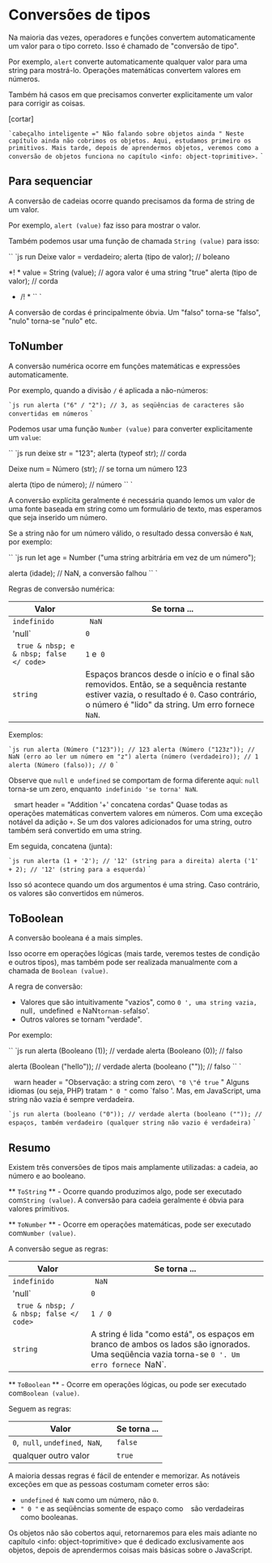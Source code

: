 # Conversões de tipos

Na maioria das vezes, operadores e funções convertem automaticamente um valor para o tipo correto. Isso é chamado de "conversão de tipo".

Por exemplo, `alert` converte automaticamente qualquer valor para uma string para mostrá-lo. Operações matemáticas convertem valores em números.

Também há casos em que precisamos converter explicitamente um valor para corrigir as coisas.

[cortar]

`` `cabeçalho inteligente =" Não falando sobre objetos ainda "
Neste capítulo ainda não cobrimos os objetos. Aqui, estudamos primeiro os primitivos. Mais tarde, depois de aprendermos objetos, veremos como a conversão de objetos funciona no capítulo <info: object-toprimitive>.
`` `

## Para sequenciar

A conversão de cadeias ocorre quando precisamos da forma de string de um valor.

Por exemplo, `alert (value)` faz isso para mostrar o valor.

Também podemos usar uma função de chamada `String (value)` para isso:

`` `js run
Deixe valor = verdadeiro;
alerta (tipo de valor); // boleano

*! *
value = String (value); // agora valor é uma string "true"
alerta (tipo de valor); // corda
* /! *
`` `

A conversão de cordas é principalmente óbvia. Um "falso" torna-se "falso", "nulo" torna-se "nulo" etc.

## ToNumber

A conversão numérica ocorre em funções matemáticas e expressões automaticamente.

Por exemplo, quando a divisão `/` é aplicada a não-números:

`` `js run
alerta ("6" / "2"); // 3, as seqüências de caracteres são convertidas em números
`` `

Podemos usar uma função `Number (value)` para converter explicitamente um `value`:

`` `js run
deixe str = "123";
alerta (typeof str); // corda

Deixe num = Número (str); // se torna um número 123

alerta (tipo de número); // número
`` `

A conversão explícita geralmente é necessária quando lemos um valor de uma fonte baseada em string como um formulário de texto, mas esperamos que seja inserido um número.

Se a string não for um número válido, o resultado dessa conversão é `NaN`, por exemplo:

`` `js run
let age = Number ("uma string arbitrária em vez de um número");

alerta (idade); // NaN, a conversão falhou
`` `

Regras de conversão numérica:

| Valor | Se torna ... |
| ------- | ------------- |
| `indefinido` |` NaN` |
| 'null` | `0` |
| <code> true & nbsp; e & nbsp; false </ code> | `1` e` 0` |
| `string` | Espaços brancos desde o início e o final são removidos. Então, se a sequência restante estiver vazia, o resultado é `0`. Caso contrário, o número é "lido" da string. Um erro fornece `NaN`. |

Exemplos:

`` `js run
alerta (Número ("123")); // 123
alerta (Número ("123z")); // NaN (erro ao ler um número em "z")
alerta (número (verdadeiro)); // 1
alerta (Número (falso)); // 0
`` `

Observe que `null` e` undefined` se comportam de forma diferente aqui: `null` torna-se um zero, enquanto` indefinido 'se torna' NaN`.

`` `` smart header = "Addition '+' concatena cordas"
Quase todas as operações matemáticas convertem valores em números. Com uma exceção notável da adição `+`. Se um dos valores adicionados for uma string, outro também será convertido em uma string.

Em seguida, concatena (junta):

`` `js run
alerta (1 + '2'); // '12' (string para a direita)
alerta ('1' + 2); // '12' (string para a esquerda)
`` `

Isso só acontece quando um dos argumentos é uma string. Caso contrário, os valores são convertidos em números.
`` ``

## ToBoolean

A conversão booleana é a mais simples.

Isso ocorre em operações lógicas (mais tarde, veremos testes de condição e outros tipos), mas também pode ser realizada manualmente com a chamada de `Boolean (value)`.

A regra de conversão:

- Valores que são intuitivamente "vazios", como `0 ', uma string vazia,` null`, `undefined` e` NaN` tornam-se `falso'.
- Outros valores se tornam "verdade".

Por exemplo:

`` `js run
alerta (Booleano (1)); // verdade
alerta (Booleano (0)); // falso

alerta (Boolean ("hello")); // verdade
alerta (booleano ("")); // falso
`` `

`` `` warn header = "Observação: a string com zero` \ "0 \" `é` true` "
Alguns idiomas (ou seja, PHP) tratam `" 0 "` como `falso '. Mas, em JavaScript, uma string não vazia é sempre verdadeira.

`` `js run
alerta (booleano ("0")); // verdade
alerta (booleano ("")); // espaços, também verdadeiro (qualquer string não vazio é verdadeira)
`` `
`` ``


## Resumo

Existem três conversões de tipos mais amplamente utilizadas: a cadeia, ao número e ao booleano.

** `ToString` ** - Ocorre quando produzimos algo, pode ser executado com` String (value) `. A conversão para cadeia geralmente é óbvia para valores primitivos.

** `ToNumber` ** - Ocorre em operações matemáticas, pode ser executado com` Number (value) `.

A conversão segue as regras:

| Valor | Se torna ... |
| ------- | ------------- |
| `indefinido` |` NaN` |
| 'null` | `0` |
| <code> true & nbsp; / & nbsp; false </ code> | `1 / 0` |
| `string` | A string é lida "como está", os espaços em branco de ambos os lados são ignorados. Uma seqüência vazia torna-se `0 '. Um erro fornece `NaN`. |

** `ToBoolean` ** - Ocorre em operações lógicas, ou pode ser executado com` Boolean (value) `.

Seguem as regras:

| Valor | Se torna ... |
| ------- | ------------- |
| `0`,` null`, `undefined`,` NaN`, `` `` | `false` |
| qualquer outro valor | `true` |


A maioria dessas regras é fácil de entender e memorizar. As notáveis ​​exceções em que as pessoas costumam cometer erros são:

- `undefined` é` NaN` como um número, não `0`.
- `" 0 "` e as seqüências somente de espaço como `` `` são verdadeiras como booleanas.

Os objetos não são cobertos aqui, retornaremos para eles mais adiante no capítulo <info: object-toprimitive> que é dedicado exclusivamente aos objetos, depois de aprendermos coisas mais básicas sobre o JavaScript.
